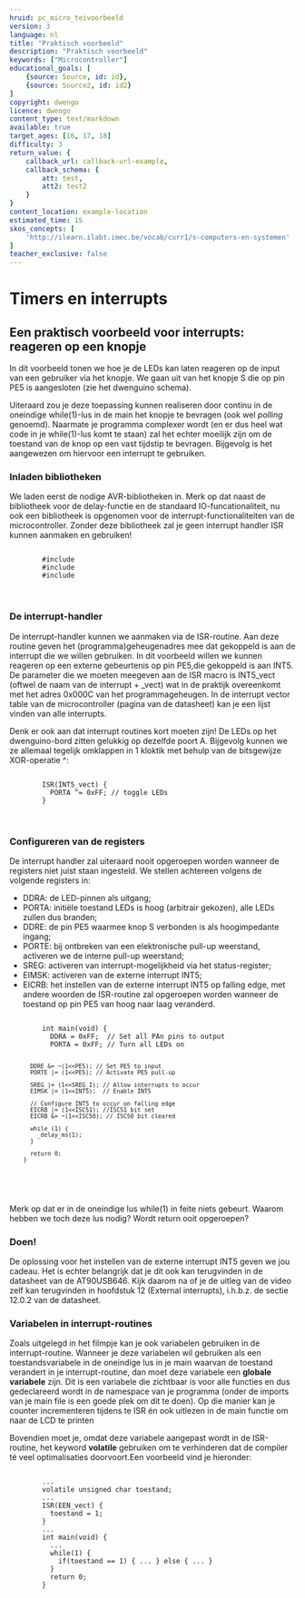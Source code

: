 ```yaml
---
hruid: pc_micro_teivoorbeeld
version: 3
language: nl
title: "Praktisch voorbeeld"
description: "Praktisch voorbeeld"
keywords: ["Microcontroller"]
educational_goals: [
    {source: Source, id: id}, 
    {source: Source2, id: id2}
]
copyright: dwengo
licence: dwengo
content_type: text/markdown
available: true
target_ages: [16, 17, 18]
difficulty: 3
return_value: {
    callback_url: callback-url-example,
    callback_schema: {
        att: test,
        att2: test2
    }
}
content_location: example-location
estimated_time: 15
skos_concepts: [
    'http://ilearn.ilabt.imec.be/vocab/curr1/s-computers-en-systemen'
]
teacher_exclusive: false
---
```

# Timers en interrupts

## Een praktisch voorbeeld voor interrupts: reageren op een knopje

In dit voorbeeld tonen we hoe je de LEDs kan laten reageren op de input van een gebruiker via het knopje. We gaan uit van het knopje S die op pin PE5 is aangesloten (zie het dwenguino schema).

Uiteraard zou je deze toepassing kunnen realiseren door continu in de oneindige while(1)-lus in de main het knopje te bevragen (ook wel *polling* genoemd). Naarmate je programma complexer wordt (en er dus heel wat code in je while(1)-lus komt te staan) zal het echter moeilijk zijn om de toestand van de knop op een vast tijdstip te bevragen. Bijgevolg is het aangewezen om hiervoor een interrupt te gebruiken.


### Inladen bibliotheken

We laden eerst de nodige AVR-bibliotheken in. Merk op dat naast de bibliotheek voor de delay-functie en de standaard IO-funcationaliteit, nu ook een bibliotheek is opgenomen voor de interrupt-functionaliteiten van de microcontroller. Zonder deze bibliotheek zal je geen interrupt handler ISR kunnen aanmaken en gebruiken!

<div class="dwengo-content dwengo-code-simulator">
    <pre>
<code class="language-cpp" data-filename="filename.cpp">
        #include <avr/interrupt.h>
        #include <avr/io.h>
        #include <util/delay.h>
</code>
    </pre>
</div>

### De interrupt-handler

De interrupt-handler kunnen we aanmaken via de ISR-routine. Aan deze routine geven het (programma)geheugenadres mee dat gekoppeld is aan de interrupt die we willen gebruiken. In dit voorbeeld willen we kunnen reageren op een externe gebeurtenis op pin PE5,die gekoppeld is aan INT5. De parameter die we moeten meegeven aan de ISR macro is INT5_vect (oftwel de naam van de interrupt + _vect) wat in de praktijk overeenkomt met het adres 0x000C van het programmageheugen. In de interrupt vector table van de microcontroller (pagina van de datasheet) kan je een lijst vinden van alle interrupts.

Denk er ook aan dat interrupt routines kort moeten zijn! De LEDs op het dwenguino-bord zitten gelukkig op dezelfde poort A. Bijgevolg kunnen we ze allemaal tegelijk omklappen in 1 kloktik met behulp van de bitsgewijze XOR-operatie ^:

<div class="dwengo-content dwengo-code-simulator">
    <pre>
<code class="language-cpp" data-filename="filename.cpp">
        ISR(INT5_vect) {
          PORTA ^= 0xFF; // toggle LEDs
        }
</code>
    </pre>
</div>

### Configureren van de registers

De interrupt handler zal uiteraard nooit opgeroepen worden wanneer de registers niet juist staan ingesteld. We stellen achtereen volgens de volgende registers in:

* DDRA: de LED-pinnen als uitgang;
* PORTA: initiële toestand LEDs is hoog (arbitrair gekozen), alle LEDs zullen dus branden;
* DDRE: de pin PE5 waarmee knop S verbonden is als hoogimpedante ingang;
* PORTE: bij ontbreken van een elektronische pull-up weerstand, activeren we de interne pull-up weerstand;
* SREG: activeren van interrupt-mogelijkheid via het status-register;
* EIMSK: activeren van de externe interrupt INT5;
* EICRB: het instellen van de externe interrupt INT5 op falling edge, met andere woorden de ISR-routine zal opgeroepen worden wanneer de toestand op pin PE5 van hoog naar laag veranderd.

<div class="dwengo-content dwengo-code-simulator">
    <pre>
<code class="language-cpp" data-filename="filename.cpp">
        int main(void) {
          DDRA = 0xFF;  // Set all PAn pins to output
          PORTA = 0xFF; // Turn all LEDs on

          DDRE &= ~(1<<PE5); // Set PE5 to input
          PORTE |= (1<<PE5); // Activate PE5 pull-up

          SREG |= (1<<SREG_I); // Allow interrupts to occur
          EIMSK |= (1<<INT5);  // Enable INT5

          // Configure INT5 to occur on falling edge
          EICRB |= (1<<ISC51); //ISC51 bit set
          EICRB &= ~(1<<ISC50); // ISC50 bit cleared

          while (1) {
            _delay_ms(1);
          }

          return 0;
        }
</code>
    </pre>
</div>

Merk op dat er in de oneindige lus while(1) in feite niets gebeurt. Waarom hebben we toch deze lus nodig? Wordt return ooit opgeroepen?


### Doen!

De oplossing voor het instellen van de externe interrupt INT5 geven we jou cadeau. Het is echter belangrijk dat je dit ook kan terugvinden in de datasheet van de AT90USB646. Kijk daarom na of je de uitleg van de video zelf kan terugvinden in hoofdstuk 12 (External interrupts), i.h.b.z. de sectie 12.0.2 van de datasheet.


### Variabelen in interrupt-routines

Zoals uitgelegd in het filmpje kan je ook variabelen gebruiken in de interrupt-routine. Wanneer je deze variabelen wil gebruiken als een toestandsvariabele in de oneindige lus in je main waarvan de toestand verandert in je interrupt-routine, dan moet deze variabele een **globale variabele** zijn. Dit is een variabele die zichtbaar is voor alle functies en dus gedeclareerd wordt in de namespace van je programma (onder de imports van je main file is een goede plek om dit te doen). Op die manier kan je counter incrementeren tijdens te ISR én ook uitlezen in de main functie om naar de LCD te printen

Bovendien moet je, omdat deze variabele aangepast wordt in de ISR-routine, het keyword **volatile** gebruiken om te verhinderen dat de compiler té veel optimalisaties doorvoort.Een voorbeeld vind je hieronder:

<div class="dwengo-content dwengo-code-simulator">
    <pre>
<code class="language-cpp" data-filename="filename.cpp">
        ...
        volatile unsigned char toestand;
        ...
        ISR(EEN_vect) {
          toestand = 1;
        }
        ...
        int main(void) {
          ...
          while(1) {
            if(toestand == 1) { ... } else { ... }
          }
          return 0;
        }
</code>
    </pre>
</div>
